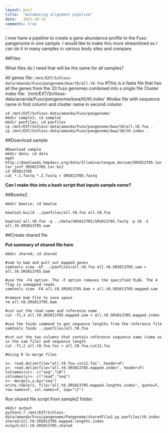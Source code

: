 ```yaml
---
layout: post
title:  "Automating alignment pipeline"
date:   2015-10-18
comments: true
---
```


I now have a pipeline to create a gene abundance profile to the Fuso pangenome in one sample. I would like to make this more streamlined so I can do it in many samples in various body sites and compare.

##Files

What files do I need that will be the same for all samples?

All genes file: `/mnt/EXT/Schloss-data/amanda/Fuso/pangenome/bwa/t0/all.t0.fna`
#This is a fasta file that has all the genes from the 33 fuso genomes combined into a single file
Cluster index file: `/mnt/EXT/Schloss-data/amanda/Fuso/pangenome/bwa/t0/t0.index'
#Index file with sequence name in first column and cluster name in second column

~~~~
cd /mnt/EXT/Schloss-data/amanda/Fuso/pangenome/
mkdir sample2; cd sample2
mkdir panfiles; cd panfiles
cp /mnt/EXT/Schloss-data/amanda/Fuso/pangenome/bwa/t0/all.t0.fna .
cp /mnt/EXT/Schloss-data/amanda/Fuso/pangenome/bwa/t0/t0.index .
~~~~


##Download sample

~~~~
#Download sample
mkdir data; cd data
wget http://downloads.hmpdacc.org/data/Illumina/tongue_dorsum/SRS013705.tar.bz2
tar jxvf SRS013705.tar.bz2
cd SRS013705
cat *.1.fastq *.2.fastq > SRS013705.fastq
~~~~

**Can I make this into a bash script that inputs sample name?**

##Bowtie2

~~~~
mkdir bowtie; cd bowtie

bowtie2-build ../panfiles/all.t0.fna all.t0.fna

bowtie2 all.t0.fna -q ../data/SRS013705/SRS013705.fastq -p 16 -S all.t0.SRS013705.sam 
~~~~

##Create shared file

**Put summary of shared file here**

~~~~
mkdir shared; cd shared

#sam to bam and pull out mapped genes
samtools view -bT ../panfiles/all.t0.fna all.t0.SRS013705.sam > all.t0.SRS013705.bam

#use the -F4 option. The -F option removes the specified FLAG. The 4 flag is unmapped reads. 
samtools view -F4 all.t0.SRS013705.bam > all.t0.SRS013705.mapped.sam

#remove bam file to save space
rm all.t0.SRS013705.bam

#cut out the read name and reference name
cut -f1,3 all.t0.SRS013705.mapped.sam > all.t0.SRS013705.mapped.index

#use the faidx command to get sequence lengths from the reference file
samtools faidx ../panfiles/all.t0.fna  

#cut out the two columns that contain reference sequence name (same as in the sam file) and sequence length
cut -f1,2 all.t0.fna.fai > all.t0.fna.cut12.fai

#Using R to merge files

x<- read.delim(file="all.t0.fna.cut12.fai", header=F)
y<- read.delim(file="all.t0.SRS013705.mapped.index", header=F)
colnames(x)<- c("seq","LN")
colnames(y)<- c("read","seq")
z<- merge(x,y,by="seq")
write.table(z, file="all.t0.SRS013705.mapped.lengths.index", quote=F, row.names=F, col.names=F, sep="\t")

~~~~

Run shared file script from sample2 folder:

~~~~
mkdir output
python2.7 /mnt/EXT/Schloss-data/amanda/Fuso/pangenome/Pangenome/sharedfile2.py panfiles/t0.index shared/all.t0.SRS013705.mapped.lengths.index output/all.t0.SRS013705.shared

~~~~









